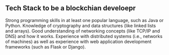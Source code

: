 ## Tech Stack to be a blockchian develoepr 

Strong programming skills in at least one popular language, such as Java or Python.
Knowledge of cryptography and data structures (like linked lists and arrays).
Good understanding of networking concepts (like TCP/IP and DNS) and how it works. 
Experience with distributed systems (i.e., networks of machines) as well as experience with web application development frameworks (such as Flask or Django).
